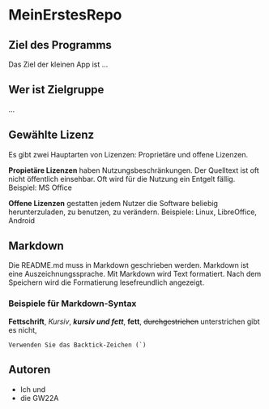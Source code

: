 # MeinErstesRepo

## Ziel des Programms
Das Ziel der kleinen App ist ...

## Wer ist Zielgruppe

...

## Gewählte Lizenz

Es gibt zwei Hauptarten von Lizenzen: Proprietäre und offene Lizenzen.

**Propietäre Lizenzen** haben Nutzungsbeschränkungen. Der Quelltext ist oft nicht öffentlich einsehbar. Oft wird für die Nutzung ein Entgelt fällig. Beispiel: MS Office

**Offene Lizenzen** gestatten jedem Nutzer die Software beliebig herunterzuladen, zu benutzen, zu verändern. Beispiele: Linux, LibreOffice, Android



## Markdown

Die README.md muss in Markdown geschrieben werden. Markdown ist eine Auszeichnungssprache. Mit Markdown wird Text formatiert. Nach dem Speichern wird die Formatierung lesefreundlich angezeigt.

### Beispiele für Markdown-Syntax

**Fettschrift**, *Kursiv*, ***kursiv und fett***, __fett__, ~~durchgestrichen~~ unterstrichen gibt es nicht,

```Verwenden Sie das Backtick-Zeichen (`)```

## Autoren
  * Ich und 
  * die GW22A

